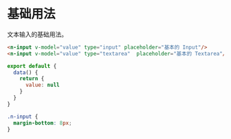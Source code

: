 # 基础用法
文本输入的基础用法。
```html
<n-input v-model="value" type="input" placeholder="基本的 Input"/>
<n-input v-model="value" type="textarea"  placeholder="基本的 Textarea"/>
```
```js
export default {
  data() {
    return {
      value: null
    }
  }
}
```
```css
.n-input {
  margin-bottom: 8px;
}
```